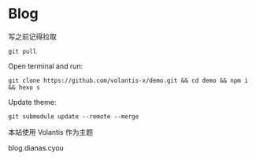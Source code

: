 # Blog

写之前记得拉取 

```
git pull
```

Open terminal and run:

```shell
git clone https://github.com/volantis-x/demo.git && cd demo && npm i && hexo s
```


Update theme:

```shell
git submodule update --remote --merge
```



本站使用 Volantis 作为主题

blog.dianas.cyou